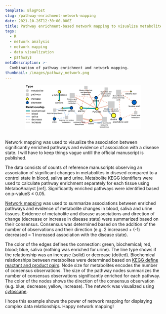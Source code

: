 ```yaml
---
template: BlogPost
slug: /pathway-enrichment-network-mapping
date: 2021-10-26T12:30:00.000Z
title: Pathway enrichment-based network mapping to visualize metabolite evidence for associations with disease
tags:
  - R
  - network analysis
  - network mapping
  - data visualization
  - pathways
metaDescription: >-
  Combination of pathway enrichment and network mapping.
thumbnail: /images/pathway_network.png
---
```



<center><img src="2021-10-26-pathway-enriched-mapped-networks/imgs/pathway_network.png" style="width: 75%;"></center>

<br>

Network mapping was used to visualize the association between significantly enriched pathways and evidence of association with a disease state. I will have to keep things vague untill the official manuscript is published.

The data consists of counts of reference manuscripts observing an association of significant changes in metabolites in disesed compared to a control state in blood, saliva and urine. Metabolite KEGG identifiers were used to calculate pathway enrichment separately for each tissue using MetaboAnalyst [ref]. Significantly enriched pathways were identified based on p-valueS ≤ 0.05. 

[Network mapping](10.1093/bioinformatics/btv194) was used to summarize associations between enriched pathways and evidence of metabolite changes in blood, saliva and urine tissues. Evidence of metabolite and disease associations and direction of change (decrease or increase in disease state) were summarized based on their consensus. Consensus was determined based on the addition of the number of observations and their direction (e.g. 2 increased + (-1) decreased = 1 increased association with the disease state). 

The color of the edges defines the connection: green, biochemical; red, blood; blue, saliva (nothing was enriched for urine). The line type shows if the relationship was an increase (solid) or decrease (dotted). Biochemical relationships between metabolites were determined based on [KEGG define reactant and product pairs](https://github.com/dgrapov/metabomapr/). Node size for metabolites encodes the number of consensus observations. The size of the pathway nodes summarizes the number of consensus observations significantly enriched for each pathway. The color of the nodes shows the direction of the consensus observation (e.g. blue, decrease; yellow, increase). The network was visualized using [cytoscape](https://cytoscape.org/).

I hope this example shows the power of network mapping for displaying complex data relationships. Happy network mapping!
